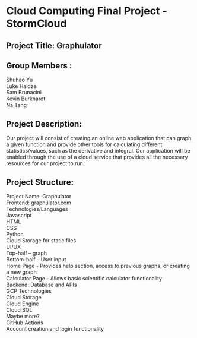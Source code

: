 # Cloud Computing Final Project - StormCloud <br />
## Project Title: Graphulator <br />
## Group Members : <br />
Shuhao Yu <br />
Luke Haidze <br />
Sam Brunacini <br />
Kevin Burkhardt <br />
Na Tang <br />
## Project Description: <br />
Our project will consist of creating an online web application that can graph a given function and provide other tools for calculating different statistics/values, such as the derivative and integral. Our application will be enabled through the use of a cloud service that provides all the necessary resources for our project to run. 
## Project Structure: <br />
Project Name: Graphulator <br />
Frontend: graphulator.com <br />
Technologies/Languages <br />
Javascript <br />
HTML <br />
CSS <br />
Python <br />
Cloud Storage for static files <br />
UI/UX <br />
Top-half – graph <br />
Bottom-half – User input <br />
Home Page - Provides help section, access to previous graphs, or creating a new graph <br />
Calculator Page - Allows basic scientific calculator functionality <br />
Backend: Database and APIs <br />
GCP Technologies <br />
Cloud Storage <br />
Cloud Engine <br />
Cloud SQL <br />
Maybe more? <br />
GitHub Actions <br />
Account creation and login functionality <br />

